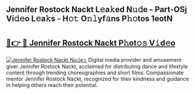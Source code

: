 ## Jennifer Rostock Nackt L𝚎a𝚔ed N𝚞𝚍e - Part-OSj Vi𝚍𝚎o L𝚎a𝚔s - H𝚘𝚝 O𝚗𝚕yf𝚊ns P𝚑𝚘tos 1eotN

# <h2><a href="http://kfejxnb.oniu.top/?m=Jennifer+Rostock+Nackt">🔗👉 🔴 Jennifer Rostock Nackt P𝚑ot𝚘𝚜 V𝚒d𝚎o</a></h2>

[![Jennifer Rostock Nackt Nu𝚍e𝚜](https://i.imgur.com/0qMVB7G.gif)](http://kfejxnb.oniu.top/?m=Jennifer+Rostock+Nackt)
Digital media provider and amusement giver Jennifer Rostock Nackt, acclaimed for distributing dance and lifestyle content through trending choreographies and short films. Compassionate mentor Jennifer Rostock Nackt, recognized for their kindness and guidance in helping others reach their potential.  
